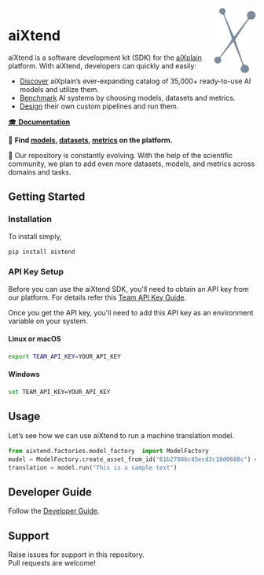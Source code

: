 <img src="docs/assets/aixplain-brandmark-common.png" alt="aiXplain logo" title="aiXplain" align="right" height="132" width="85"/>

# aiXtend

aiXtend is a software development kit (SDK) for the [aiXplain](https://aixplain.com/) platform. With aiXtend, developers can quickly and easily:

- [Discover](https://aixplain.com/platform/discovery/) aiXplain’s ever-expanding catalog of 35,000+ ready-to-use AI models and utilize them.
- [Benchmark](https://aixplain.com/platform/benchmark/) AI systems by choosing models, datasets and metrics.
- [Design](https://aixplain.com/platform/studio/) their own custom pipelines and run them.

[🎓 **Documentation**](docs/user/user_doc.md)

🔎 **Find [models](https://platform.aixplain.com/discovery/models), [datasets](https://platform.aixplain.com/discovery/datasets), [metrics](https://platform.aixplain.com/discovery/metrics) on the platform.**

:yellow_heart: Our repository is constantly evolving. With the help of the scientific community, we plan to add even more datasets, models, and metrics across domains and tasks.

## Getting Started

### Installation
To install simply,
```bash
pip install aixtend
```

###  API Key Setup
Before you can use the aiXtend SDK, you'll need to obtain an API key from our platform. For details refer this [Team API Key Guide](docs/user/api_setup.md).

Once you get the API key, you'll  need to add this API key as an environment variable on your system.
#### Linux or macOS
```bash
export TEAM_API_KEY=YOUR_API_KEY
```
#### Windows
```bash
set TEAM_API_KEY=YOUR_API_KEY
```
## Usage

Let’s see how we can use aiXtend to run a machine translation model.


```python
from aixtend.factories.model_factory  import ModelFactory
model = ModelFactory.create_asset_from_id("61b27086c45ecd3c10d0608c") # Got the ID of an MT model from on our platform
translation = model.run("This is a sample text")
```


## Developer Guide

Follow the [Developer Guide](docs/development/developer_guide.md).

## Support
Raise issues for support in this repository.  
Pull requests are welcome!
